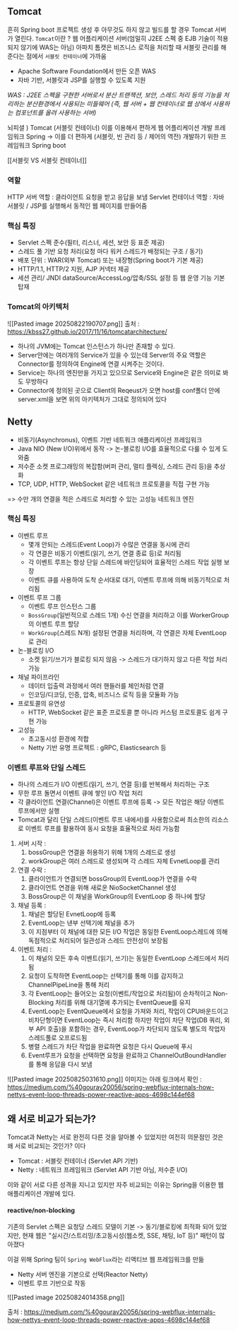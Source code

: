 
## Tomcat

흔히 Spring boot 프로젝트 생성 후 아무것도 하지 않고 빌드를 할 경우 Tomcat 서버가 열린다. 
`Tomcat`이란 ?
웹 어플리케이션 서버(엄밀히 J2EE 스펙 중 EJB 기술이 적용되지 않기에 WAS는 아님) 
아파치 톰캣은 비즈니스 로직을 처리할 때 서블릿 관리를 해준다는 점에서 `서블릿 컨테이너`에 가까움

- Apache Software Foundation에서 만든 오픈 WAS
- 자바 기반, 서블릿과 JSP를 실행할 수 있도록 지원

*WAS : J2EE 스펙을 구현한 서버로서 분산 트랜잭션, 보안, 스레드 처리 등의 기능을 처리하는 분산환경에서 사용되는 미들웨어 (즉, 웹 서버 + 웹 컨테이너로 웹 상에서 사용하는 컴포넌트를 올려 사용하는 서버)*

뇌피셜 ) Tomcat (서블릿 컨테이너) 이를 이용해서 편하게 웹 어플리케이션 개발 프레임워크 Spring -> 이를 더 편하게 (서블릿, 빈 관리 등 / 제어의 역전) 개발하기 위한 프레임워크 Spring boot

[[서블릿 VS 서블릿 컨테이너]]
### 역할

HTTP 서버 역할 : 클라이언트 요청을 받고 응답을 보냄
Servlet 컨테이너 역할 : 자바 서블릿 / JSP를 실행해서 동적인 웹 페이지를 만들어줌

### 핵심 특징
- Servlet 스펙 준수(필터, 리스너, 세션, 보안 등 표준 제공)
- 스레드 풀 기반 요청 처리(요청 마다 워커 스레드가 배정되는 구조 / 동기)
- 배포 단위 : WAR(외부 Tomcat) 또는 내장형(Spring boot가 기본 제공)
- HTTP/1.1, HTTP/2 지원, AJP 커넥터 제공
- 세션 관리/ JNDI dataSource/AccessLog/압축/SSL 설정 등 웹 운영 기능 기본 탑재

### Tomcat의 아키텍처 
![[Pasted image 20250822190707.png]]
출처 : https://kbss27.github.io/2017/11/16/tomcatarchitecture/

- 하나의 JVM에는 Tomcat 인스턴스가 하나만 존재할 수 있다. 
- Server안에는 여러개의 Service가 있을 수 있는데 Server의 주요 역할은 Connector를 정의하여 Engine에 연결 시켜주는 것이다.
- Service는 하나의 엔진만을 가지고 있으므로 Service와 Engine은 같은 의미로 봐도 무방하다
- Connector에 정의된 곳으로 Client의 Reqeust가 오면 host를 conf폴더 안에 server.xml을 보면 위의 아키텍처가 그대로 정의되어 있다

## Netty

- 비동기(Asynchronus), 이벤트 기반 네트워크 애플리케이션 프레임워크
- Java NIO (New I/O)위에서 동작 -> 논-블로킹 I/O를 효율적으로 다룰 수 있게 도와줌
- 저수준 소켓 프로그래밍의 복잡함(버퍼 관리, 멀티 플렉싱, 스레드 관리 등)을 추상화
- TCP, UDP, HTTP, WebSocket 같은 네트워크 프로토콜을 직접 구현 가능

=> 수만 개의 연결을 적은 스레드로 처리할 수 있는 고성능 네트워크 엔진 

### 핵심 특징 
- 이벤트 루프 
	- 몇개 안되는 스레드(Event Loop)가 수많은 연결을 동시에 관리 
	- 각 연결은 비동기 이벤트(읽기, 쓰기, 연결 종료 등)로 처리됨
	- 각 이벤트 루프는 항상 단일 스레드에 바인딩되어 효율적인 스레드 작업 실행 보장
	- 이벤트 큐를 사용하여 도착 순서대로 대기, 이벤트 루프에 의해 비동기적으로 처리됨
- 이벤트 루프 그룹
	- 이벤트 루프 인스턴스 그룹
	- `BossGroup`(일반적으로 스레드 1개) 수신 연결을 처리하고 이를 WorkerGroup의 이벤트 루프 할당
	- `WorkGroup`(스레드 N개) 설정된 연결을 처리하며, 각 연결은 자체 EventLoop로 관리
- 논-블로킹 I/O
	- 소켓 읽기/쓰기가 블로킹 되지 않음 -> 스레드가 대기하지 않고 다른 작업 처리 가능
- 채널 파이프라인
	-  데이터 입출력 과정에서 여러 핸들러를 체인처럼 연결
	- 인코딩/디코딩, 인증, 압축, 비즈니스 로직 등을 모듈화 가능
- 프로토콜의 유연성
	-  HTTP, WebSocket 같은 표준 프로토콜 뿐 아니라 커스텀 프로토콜도 쉽게 구현 가능
- 고성능
	- 초고동시성 환경에 적합
	- Netty 기반 유명 프로젝트 : gRPC, Elasticsearch 등

### 이벤트 루프와 단일 스레드
- 하나의 스레드가 I/O 이벤트(읽기, 쓰기, 연결 등)를 반복해서 처리하는 구조
- 무한 루프 돌면서 이벤트 큐에 쌓인 I/O 작업 처리
- 각 클라이언트 연결(Channel)은 이벤트 루프에 등록 -> 모든 작업은 해당 이벤트 루프에서만 실행
- Tomcat과 달리 단일 스레드(이벤트 루프 내에서)를 사용함으로써 최소한의 리소스로 이벤트 루프를 활용하여 동시 요청을 효율적으로 처리 가능함

1. 서버 시작 :
	1. bossGroup은 연결을 허용하기 위해 1개의 스레드로 생성
	2. workGroup은 여러 스레드로 생성되며 각 스레드 자체 EvnetLoop를 관리
2. 연결 수락 : 
	1. 클라이언트가 연결되면 bossGroup의 EventLoop가 연결을 수락
	2. 클라이언트 연경을 위해 새로운 NioSocketChannel 생성
	3. BossGroup은 이 채널을 WorkGroup의 EventLoop 중 하나에 할당
3. 채널 등록 : 
	1. 채널은 할당된 EvnetLoop에 등록
	2. EventLoop는 낸부 선택기에 채널을 추가
	3. 이 지점부터 이 채널에 대한 모든 I/O 작업은 동일한 EventLoop스레드에 의해 독점적으로 처리되어 일관성과 스레드 안전성이 보장됨
4. 이벤트 처리 :
	1. 이 채널의 모든 후속 이벤트(읽기, 쓰기)는 동일한 EventLoop 스레드에서 처리됨 
	2. 요청이 도착하면 EventLoop는 선택기를 통해 이를 감지하고 ChannelPipeLine을 통해 처리
	3. 각 EventLoop는 들어오는 요청(이벤트/작업으로 처리됨)이 순차적이고 Non-Blocking 처리를 위해 대기열에 추가되는 EventQueue를 유지
	4. EventLoop는 EventQueue에서 요청을 가져와 처리, 작업이 CPU바운드이고 비차단형이면 EventLoop는 즉시 처리함 하지만 작업이 차단 작업(DB 쿼리, 외부 API 호출)을 포함하는 경우, EventLoop가 차단되지 않도록 별도의 작업자 스레드풀로 오프로드됨
	5. 병렬 스레드가 차단 작업을 완료하면 요청은 다시 Queue에 푸시
	6. Event루프가 요청을 선택하면 요청을 완료하고 ChannelOutBoundHandler를 통해 응답을 다시 보냄

![[Pasted image 20250825031610.png]]
이미지는 아래 링크에서 확인 : https://medium.com/%40gourav20056/spring-webflux-internals-how-nettys-event-loop-threads-power-reactive-apps-4698c144ef68

## 왜 서로 비교가 되는가? 

Tomcat과 Netty는 서로 완전히 다른 것을 알아볼 수 있었지만 여전히 의문점인 것은 왜 서로 비교되는 것인가? 이다 

- Tomcat : 서블릿 컨테이너 (Servlet API 기반)
- Netty : 네트워크 프레임워크 (Servlet API 기반 아님, 저수준 I/O)

이와 같이 서로 다른 성격을 지니고 있지만 자주 비교되는 이유는 Spring을 이용한 웹 애플리케이션 개발에 있다. 

#### reactive/non-blocking 
기존의 Servlet 스펙은 요청당 스레드 모델이 기본 -> 동기/블로킹에 최적화 되어 있었지만, 
현재 웹은 "실시간/스트리밍/초고동시성(웹소켓, SSE, 채팅, IoT 등)" 패턴이 많아졌다

이걸 위해 Spring 팀이 `Spring WebFlux`라는 리액티브 웹 프레임워크를 만듦
- Netty 서버 엔진을 기본으로 선택(Reactor Netty)
- 이벤트 루프 기반으로 작동

![[Pasted image 20250824014358.png]]



출처 : https://medium.com/%40gourav20056/spring-webflux-internals-how-nettys-event-loop-threads-power-reactive-apps-4698c144ef68
